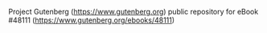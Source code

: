 Project Gutenberg (https://www.gutenberg.org) public repository for
eBook #48111 (https://www.gutenberg.org/ebooks/48111)
